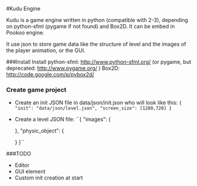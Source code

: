 #Kudu Engine

Kudu is a game engine written in python (compatible with 2-3), depending on python-sfml (pygame if not found) and Box2D. It can be embed in Pookoo engine.

It use json to store game data like the structure of level and the images of the player animation, or the GUI.

###Install
Install python-sfml: http://www.python-sfml.org/ 
(or pygame, but deprecated: http://www.pygame.org/ )
Box2D: http://code.google.com/p/pybox2d/

### Create game project
- Create an init JSON file in data/json/init.json who will look like this:
``{
	"init": "data/json/level.json",
	"screen_size": [1280,720]
}``
- Create a level JSON file:
``{
	"images": {
	
	},
	"physic_object": {
	
	}
}``



###TODO
- Editor
- GUI element
- Custom init creation at start